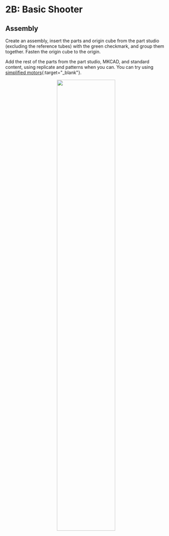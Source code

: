 # 2B: Basic Shooter
## Assembly
Create an assembly, insert the parts and origin cube from the part studio (excluding the reference tubes) with the green checkmark, and group them together. Fasten the origin cube to the origin. 

Add the rest of the parts from the part studio, MKCAD, and standard content, using replicate and patterns when you can. You can try using [simplified motors](https://cad.onshape.com/documents/6df614f3562416a3f9d98607/w/4e6feba12e09e298d8220fdc/e/7c565c28856cdb62e8b20117 "Simplified Motors Onshape Document"){:target="_blank"}.

<center><img src="\img\learning-course\stage2-shooter\Shooter Assembly.webp" style="width:60%"></center>

<br>